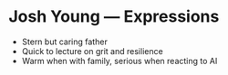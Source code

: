# Josh Young — Expressions
- Stern but caring father
- Quick to lecture on grit and resilience
- Warm when with family, serious when reacting to AI

